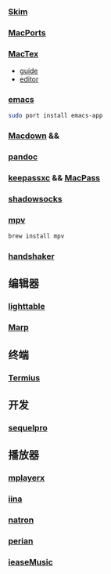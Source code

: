 

### [Skim](https://skim-app.sourceforge.io/)

### [MacPorts](https://www.macports.org/install.php)

### [MacTex](https://www.tug.org/mactex/)

+ [guide](http://www.jiantsou.com/using-latex-on-mac-a-simple-guide/)
+ [editor](https://www.zhihu.com/question/19954023)

### [emacs](https://emacsformacosx.com/builds)

```bash
sudo port install emacs-app
```

### [Macdown](https://macdown.uranusjr.com/) && [](https://typora.io/)

### [pandoc](http://www.pandoc.org/installing.html)

### [keepassxc](https://keepassxc.org/) && [MacPass](https://github.com/mstarke/MacPass/releases)

### [shadowsocks](https://github.com/shadowsocks/shadowsocks-iOS/releases)

### [mpv](https://mpv.io/installation/)

```bash
brew install mpv
```

### [handshaker](https://www.smartisan.com/apps/handshaker)



## 编辑器

### [lighttable](http://lighttable.com/)

### [Marp](https://yhatt.github.io/marp/)

## 终端

### [Termius](https://itunes.apple.com/us/app/termius-ssh-client/id1176074088)



## 开发

### [sequelpro](http://www.sequelpro.com/)



## 播放器

### [mplayerx](http://mplayerx.org/download.html)

### [iina]()

### [natron](https://natron.fr/download/?os=Mac)

### [perian](https://www.perian.org/#download)

### [ieaseMusic]()


